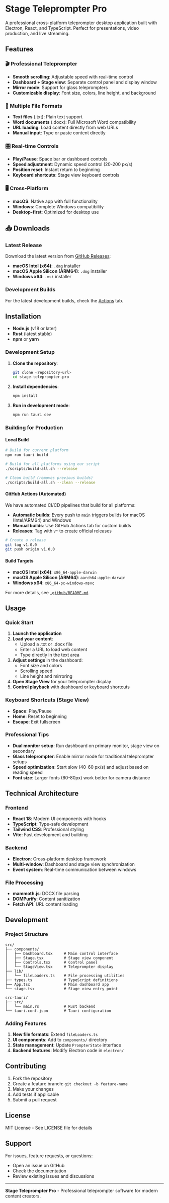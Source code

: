 # Stage Teleprompter Pro

A professional cross-platform teleprompter desktop application built with Electron, React, and TypeScript. Perfect for presentations, video production, and live streaming.

## Features

### 🎬 Professional Teleprompter

- **Smooth scrolling**: Adjustable speed with real-time control
- **Dashboard + Stage view**: Separate control panel and display window
- **Mirror mode**: Support for glass teleprompters
- **Customizable display**: Font size, colors, line height, and background

### 📄 Multiple File Formats

- **Text files** (.txt): Plain text support
- **Word documents** (.docx): Full Microsoft Word compatibility
- **URL loading**: Load content directly from web URLs
- **Manual input**: Type or paste content directly

### 🎛️ Real-time Controls

- **Play/Pause**: Space bar or dashboard controls
- **Speed adjustment**: Dynamic speed control (20-200 px/s)
- **Position reset**: Instant return to beginning
- **Keyboard shortcuts**: Stage view keyboard controls

### 🖥️ Cross-Platform

- **macOS**: Native app with full functionality
- **Windows**: Complete Windows compatibility
- **Desktop-first**: Optimized for desktop use

## 📥 Downloads

### Latest Release
Download the latest version from [GitHub Releases](https://github.com/russofg/stage-teleprompter-pro/releases):

- **macOS Intel (x64)**: `.dmg` installer
- **macOS Apple Silicon (ARM64)**: `.dmg` installer  
- **Windows x64**: `.msi` installer

### Development Builds
For the latest development builds, check the [Actions](https://github.com/russofg/stage-teleprompter-pro/actions) tab.

## Installation

- **Node.js** (v18 or later)
- **Rust** (latest stable)
- **npm** or **yarn**

### Development Setup

1. **Clone the repository**:

   ```bash
   git clone <repository-url>
   cd stage-teleprompter-pro
   ```

2. **Install dependencies**:

   ```bash
   npm install
   ```

3. **Run in development mode**:
   ```bash
   npm run tauri dev
   ```

### Building for Production

#### Local Build
```bash
# Build for current platform
npm run tauri build

# Build for all platforms using our script
./scripts/build-all.sh --release

# Clean build (removes previous builds)
./scripts/build-all.sh --clean --release
```

#### GitHub Actions (Automated)
We have automated CI/CD pipelines that build for all platforms:

- **Automatic builds**: Every push to `main` triggers builds for macOS (Intel/ARM64) and Windows
- **Manual builds**: Use GitHub Actions tab for custom builds
- **Releases**: Tag with `v*` to create official releases

```bash
# Create a release
git tag v1.0.0
git push origin v1.0.0
```

#### Build Targets
- **macOS Intel (x64)**: `x86_64-apple-darwin`
- **macOS Apple Silicon (ARM64)**: `aarch64-apple-darwin`  
- **Windows x64**: `x86_64-pc-windows-msvc`

For more details, see [`.github/README.md`](.github/README.md).

## Usage

### Quick Start

1. **Launch the application**
2. **Load your content**:
   - Upload a .txt or .docx file
   - Enter a URL to load web content
   - Type directly in the text area
3. **Adjust settings** in the dashboard:
   - Font size and colors
   - Scrolling speed
   - Line height and mirroring
4. **Open Stage View** for your teleprompter display
5. **Control playback** with dashboard or keyboard shortcuts

### Keyboard Shortcuts (Stage View)

- **Space**: Play/Pause
- **Home**: Reset to beginning
- **Escape**: Exit fullscreen

### Professional Tips

- **Dual monitor setup**: Run dashboard on primary monitor, stage view on secondary
- **Glass teleprompter**: Enable mirror mode for traditional teleprompter setups
- **Speed optimization**: Start slow (40-60 px/s) and adjust based on reading speed
- **Font size**: Larger fonts (60-80px) work better for camera distance

## Technical Architecture

### Frontend

- **React 18**: Modern UI components with hooks
- **TypeScript**: Type-safe development
- **Tailwind CSS**: Professional styling
- **Vite**: Fast development and building

### Backend

- **Electron**: Cross-platform desktop framework
- **Multi-window**: Dashboard and stage view synchronization
- **Event system**: Real-time communication between windows

### File Processing

- **mammoth.js**: DOCX file parsing
- **DOMPurify**: Content sanitization
- **Fetch API**: URL content loading

## Development

### Project Structure

```
src/
├── components/
│   ├── Dashboard.tsx     # Main control interface
│   ├── Stage.tsx         # Stage view component
│   ├── Controls.tsx      # Control panel
│   └── StageView.tsx     # Teleprompter display
├── lib/
│   └── fileLoaders.ts    # File processing utilities
├── types.ts              # TypeScript definitions
├── App.tsx               # Main dashboard app
└── stage.tsx             # Stage view entry point

src-tauri/
├── src/
│   └── main.rs           # Rust backend
└── tauri.conf.json       # Tauri configuration
```

### Adding Features

1. **New file formats**: Extend `fileLoaders.ts`
2. **UI components**: Add to `components/` directory
3. **State management**: Update `PrompterState` interface
4. **Backend features**: Modify Electron code in `electron/`

## Contributing

1. Fork the repository
2. Create a feature branch: `git checkout -b feature-name`
3. Make your changes
4. Add tests if applicable
5. Submit a pull request

## License

MIT License - See LICENSE file for details

## Support

For issues, feature requests, or questions:

- Open an issue on GitHub
- Check the documentation
- Review existing issues and discussions

---

**Stage Teleprompter Pro** - Professional teleprompter software for modern content creators.
